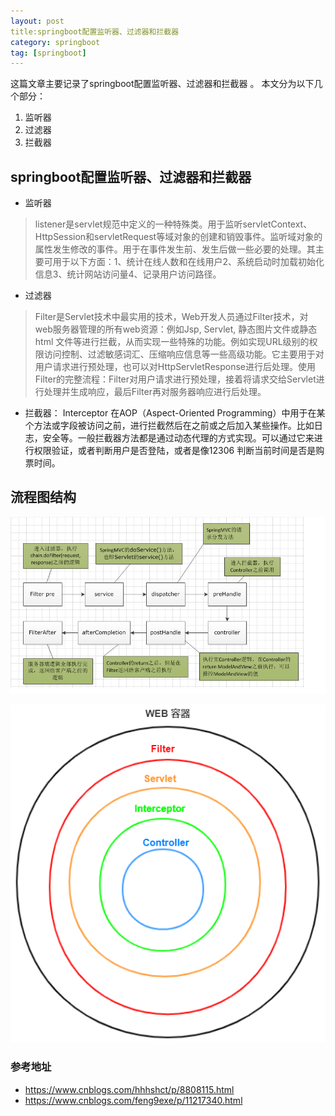 ```yaml
---
layout: post
title:springboot配置监听器、过滤器和拦截器 
category: springboot
tag: [springboot]
---
```


这篇文章主要记录了springboot配置监听器、过滤器和拦截器 。
本文分为以下几个部分：
1. 监听器
2. 过滤器
3. 拦截器


## springboot配置监听器、过滤器和拦截器

- 监听器
>listener是servlet规范中定义的一种特殊类。用于监听servletContext、HttpSession和servletRequest等域对象的创建和销毁事件。监听域对象的属性发生修改的事件。用于在事件发生前、发生后做一些必要的处理。其主要可用于以下方面：1、统计在线人数和在线用户2、系统启动时加载初始化信息3、统计网站访问量4、记录用户访问路径。

- 过滤器
> Filter是Servlet技术中最实用的技术，Web开发人员通过Filter技术，对web服务器管理的所有web资源：例如Jsp, Servlet, 静态图片文件或静态 html 文件等进行拦截，从而实现一些特殊的功能。例如实现URL级别的权限访问控制、过滤敏感词汇、压缩响应信息等一些高级功能。它主要用于对用户请求进行预处理，也可以对HttpServletResponse进行后处理。使用Filter的完整流程：Filter对用户请求进行预处理，接着将请求交给Servlet进行处理并生成响应，最后Filter再对服务器响应进行后处理。

- 拦截器：
Interceptor 在AOP（Aspect-Oriented Programming）中用于在某个方法或字段被访问之前，进行拦截然后在之前或之后加入某些操作。比如日志，安全等。一般拦截器方法都是通过动态代理的方式实现。可以通过它来进行权限验证，或者判断用户是否登陆，或者是像12306 判断当前时间是否是购票时间。

## 流程图结构
![structure](imgs/1090617-20180515204018593-1889287518.png)

![structure](imgs/03c84353cbcfc57dddf7714cba62cfed662.jpg)

### 参考地址
- https://www.cnblogs.com/hhhshct/p/8808115.html
- https://www.cnblogs.com/feng9exe/p/11217340.html
